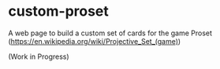 # custom-proset

A web page to build a custom set of cards for the game Proset (https://en.wikipedia.org/wiki/Projective_Set_(game))

(Work in Progress)

